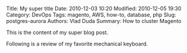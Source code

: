 Title: My super title
Date: 2010-12-03 10:20
Modified: 2010-12-05 19:30
Category: DevOps
Tags: magento, AWS, how-to, database, php
Slug: postgres-aurora
Authors: Vlad Duda
Summary: How to cluster Magento

This is the content of my super blog post.

Following is a review of my favorite mechanical keyboard.
